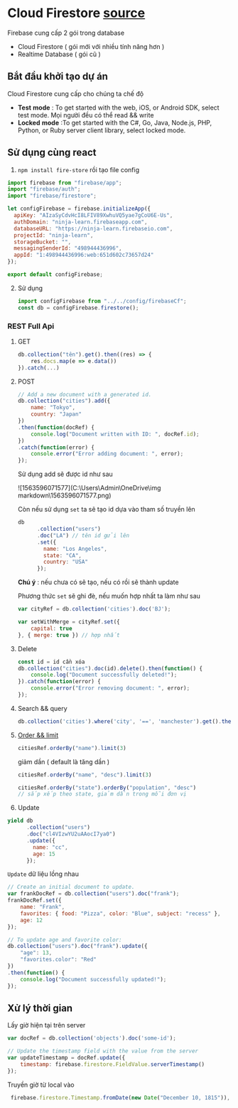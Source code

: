 # Cloud Firestore [source](https://firebase.google.com/docs/firestore/quickstart?authuser=0)

Firebase cung cấp 2 gói trong database

- Cloud Firestore ( gói mới với nhiều tính năng hơn )
- Realtime Database ( gói cũ )

## Bắt đầu khởi tạo dự án

Cloud Firestore cung cấp cho chúng ta chế độ 

- **Test** **mode** : To get started with the web, iOS, or Android SDK, select test mode. Mọi người đều có thể read && write
- **Locked** **mode** :To get started with the C#, Go, Java, Node.js, PHP, Python, or Ruby server client library, select locked mode.

## Sử dụng cùng react

1. ```npm install fire-store``` rồi tạo file config

```js
import firebase from "firebase/app";
import "firebase/auth";
import "firebase/firestore";

let configFirebase = firebase.initializeApp({
  apiKey: "AIzaSyCdvHcI8LFIV89XwhuVQ5yae7gCoU6E-Us",
  authDomain: "ninja-learn.firebaseapp.com",
  databaseURL: "https://ninja-learn.firebaseio.com",
  projectId: "ninja-learn",
  storageBucket: "",
  messagingSenderId: "498944436996",
  appId: "1:498944436996:web:651d602c73657d24"
});

export default configFirebase;

```

2. Sử dụng

   ```js
   import configFirebase from "../../config/firebaseCf";
   const db = configFirebase.firestore();
   ```

### REST Full Api

1. GET

   ```js
   db.collection("tên").get().then((res) => {
       res.docs.map(e => e.data())
   }).catch(...)
   ```

2. POST

   ```js
   // Add a new document with a generated id.
   db.collection("cities").add({
       name: "Tokyo",
       country: "Japan"
   })
   .then(function(docRef) {
       console.log("Document written with ID: ", docRef.id);
   })
   .catch(function(error) {
       console.error("Error adding document: ", error);
   });
   ```

   Sử dụng add sẽ được id như sau

   ![1563596071577](C:\Users\Admin\OneDrive\img markdown\1563596071577.png)

   Còn nếu sử dụng ```set``` ta sẽ tạo id dựa vào tham số truyền lên

   ```js
   db
         .collection("users")
         .doc("LA") // tên id gửi lên
         .set({
           name: "Los Angeles",
           state: "CA",
           country: "USA"
         });
   ```

   **Chú ý** : nếu chưa có sẽ tạo, nếu có rồi sẽ thành update

   Phương thức ```set``` sẽ ghi đè, nếu muốn hợp nhất ta làm như sau

   ```js
   var cityRef = db.collection('cities').doc('BJ');
   
   var setWithMerge = cityRef.set({
       capital: true
   }, { merge: true }) // hợp nhất
   ```

   

3. Delete

   ```js
   const id = id cần xóa
   db.collection("cities").doc(id).delete().then(function() {
       console.log("Document successfully deleted!");
   }).catch(function(error) {
       console.error("Error removing document: ", error);
   });
   ```

4. Search && query

   ```js
   db.collection('cities').where('city', '==', 'manchester').get().then((res) => res.docs.map(e => e.data()))
   ```

5. [Order && limit](https://firebase.google.com/docs/firestore/query-data/order-limit-data?authuser=0) 

   ```js
   citiesRef.orderBy("name").limit(3)
   ```

   giảm dần ( default là tăng dần )

   ```js
   citiesRef.orderBy("name", "desc").limit(3)
   ```

   ```js
   citiesRef.orderBy("state").orderBy("population", "desc")
   // sắp xếp theo state, giảm dần trong mỗi đơn vị
   ```

6.  Update

   ```js
   yield db
         .collection("users")
         .doc("cl4VIzwYU2uAAocI7ya0")
         .update({
           name: "cc",
           age: 15
         });
   ```

   ```Update``` dữ liệu lồng nhau

   ```js
   // Create an initial document to update.
   var frankDocRef = db.collection("users").doc("frank");
   frankDocRef.set({
       name: "Frank",
       favorites: { food: "Pizza", color: "Blue", subject: "recess" },
       age: 12
   });
   
   // To update age and favorite color:
   db.collection("users").doc("frank").update({
       "age": 13,
       "favorites.color": "Red"
   })
   .then(function() {
       console.log("Document successfully updated!");
   });
   
   ```

   

   

## Xử lý thời gian

Lấy giờ hiện tại trên server

```js
var docRef = db.collection('objects').doc('some-id');

// Update the timestamp field with the value from the server
var updateTimestamp = docRef.update({
    timestamp: firebase.firestore.FieldValue.serverTimestamp()
});
```

Truyền giờ từ local vào

```js
 firebase.firestore.Timestamp.fromDate(new Date("December 10, 1815")),
```

